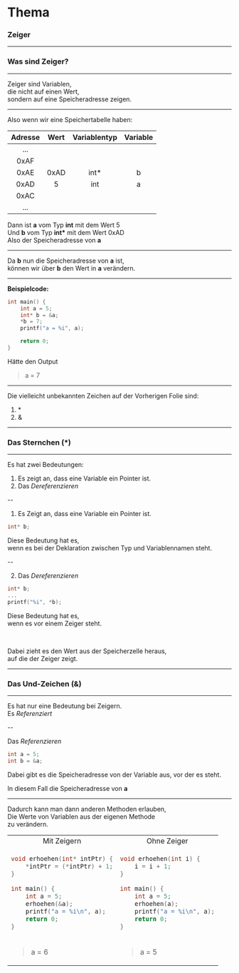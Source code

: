 # Thema
### Zeiger

---

### Was sind Zeiger?
___
Zeiger sind Variablen,  
die nicht auf einen Wert,  
sondern auf eine Speicheradresse zeigen.
<!-- .element: class="fragment" -->

---

Also wenn wir eine Speichertabelle haben:

|Adresse|Wert|Variablentyp|Variable|
|:---:|:---:|:---:|:---:|
|...|
|0xAF|
|0xAE|0xAD|int*|b|
|0xAD|5|int|a|
|0xAC|
|...|

<!-- .element: class="fragment" -->
Dann ist **a** vom Typ **int** mit dem Wert 5  
Und **b** vom Typ **int\*** mit dem Wert 0xAD  
Also der Speicheradresse von **a**
<!-- .element: class="fragment" -->

---

Da **b** nun die Speicheradresse von **a** ist,  
können wir über **b** den Wert in **a** verändern.

---

**Beispielcode:**

```c
int main() {
    int a = 5;
    int* b = &a;
    *b = 7;
    printf("a = %i", a);

    return 0;
}
```

Hätte den Output
> a = 7

---

Die vielleicht unbekannten Zeichen auf der Vorherigen Folie sind:  
1. \*  
2. &

---

### Das Sternchen (\*)
___
Es hat zwei Bedeutungen:
1. Es zeigt an, dass eine Variable ein Pointer ist.
2. Das *Dereferenzieren*

<!-- .element: class="fragment" -->

--

1. Es Zeigt an, dass eine Variable ein Pointer ist.

```c
int* b;
```
Diese Bedeutung hat es,  
wenn es bei der Deklaration zwischen Typ und Variablennamen steht.
<!-- .element: class="fragment" -->

--

2. Das *Dereferenzieren*

```c
int* b;
...
printf("%i", *b);
```
Diese Bedeutung hat es,  
wenn es vor einem Zeiger steht.
<!-- .element: class="fragment" -->

<br>

Dabei zieht es den Wert aus der Speicherzelle heraus,  
auf die der Zeiger zeigt.  
<!-- .element: class="fragment" -->

---

### Das Und-Zeichen (&)
___
Es hat nur eine Bedeutung bei Zeigern.  
Es *Referenziert*

--

Das *Referenzieren*

```c
int a = 5;
int b = &a;
```

Dabei gibt es die Speicheradresse von der Variable aus, vor der es steht.
<!-- .element: class="fragment" -->

In diesem Fall die Speicheradresse von **a**
<!-- .element: class="fragment" -->

---

Dadurch kann man dann anderen Methoden erlauben,  
Die Werte von Variablen aus der eigenen Methode  
zu verändern.

<table>
<tr>
<td style="text-align:center">Mit Zeigern</td>
<td style="text-align:center">Ohne Zeiger</td>
</tr>
<!-- .element: style="border-style:none" -->
<tr>
<td>

```c
void erhoehen(int* intPtr) {
    *intPtr = (*intPtr) + 1;
}

int main() {
    int a = 5;
    erhoehen(&a);
    printf("a = %i\n", a);
    return 0;
}
```
</td>
<td>

```c
void erhoehen(int i) {
    i = i + 1;
}

int main() {
    int a = 5;
    erhoehen(a);
    printf("a = %i\n", a);
    return 0;
}
```
</td>
</tr>
<!-- .element: style="border-style:none" -->
<tr>
<td>

> a = 6
</td>
<td>

> a = 5
</td>
</tr>
<!-- .element: style="border-style:none" -->
</table>
<!-- .element: class="fragment" -->
